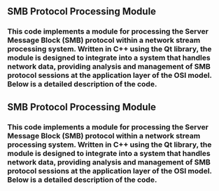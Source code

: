 ## SMB Protocol Processing Module
### This code implements a module for processing the Server Message Block (SMB) protocol within a network stream processing system. Written in C++ using the Qt library, the module is designed to integrate into a system that handles network data, providing analysis and management of SMB protocol sessions at the application layer of the OSI model. Below is a detailed description of the code.
## SMB Protocol Processing Module
### This code implements a module for processing the Server Message Block (SMB) protocol within a network stream processing system. Written in C++ using the Qt library, the module is designed to integrate into a system that handles network data, providing analysis and management of SMB protocol sessions at the application layer of the OSI model. Below is a detailed description of the code.
